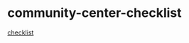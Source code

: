 # community-center-checklist

[checklist](https://bertcarsouw.github.io/community-center-checklist/)
